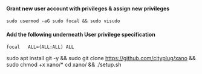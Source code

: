 #### Grant new user account with privileges & assign new privileges
    sudo usermod -aG sudo focal && sudo visudo
#### Add the following underneath User privilege specification 
    focal	ALL=(ALL:ALL) ALL 

sudo apt install git -y && sudo git clone https://github.com/cityplug/xano && sudo chmod +x xano/*
cd xano/ && ./setup.sh